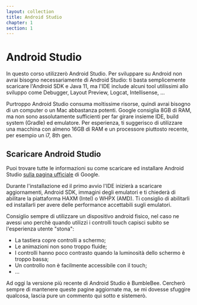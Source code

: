 ```yaml
---
layout: collection
title: Android Studio
chapter: 1
section: 1
---
```

# Android Studio

In questo corso utilizzerò Android Studio. Per sviluppare su Android non avrai bisogno necessariamente di Android 
Studio: ti basta semplicemente scaricare l'Android SDK e Java 11, ma l'IDE include alcuni tool utilissimi allo sviluppo 
come Debugger, Layout Preview, Logcat, Intellisense, ...

Purtroppo Android Studio consuma moltissime risorse, quindi avrai bisogno di un computer o un Mac abbastanza potenti. 
Google consiglia 8GB di RAM, ma non sono assolutamente sufficienti per far girare insieme IDE, build system (Gradle) ed 
emulatore. Per esperienza, ti suggerisco di utilizzare una macchina con almeno 16GB di RAM e un processore piuttosto 
recente, per esempio un i7, 8th gen.


## Scaricare Android Studio
Puoi trovare tutte le informazioni su come scaricare ed installare Android Studio
[sulla pagina ufficiale](https://developer.android.com/studio) di Google.

Durante l'installazione ed il primo avvio l'IDE inizierà a scaricare aggiornamenti, Android SDK, immagini degli 
emulatori e ti chiederà di abilitare la piattaforma HAXM (Intel) o WHPX (AMD). Ti consiglio di abilitarli ed installarli 
per avere delle performance accettabili sugli emulatori.

Consiglio sempre di utilizzare un dispositivo android fisico, nel caso ne avessi uno perchè quando utilizzi i controlli 
touch capisci subito se l'esperienza utente "stona":


- La tastiera copre controlli a schermo;
- Le animazioni non sono troppo fluide;
- I controlli hanno poco contrasto quando la luminosità dello schermo è troppo bassa;
- Un controllo non è facilmente accessibile con il touch;
- ...

Ad oggi la versione più recente di Android Studio è BumbleBee. Cercherò sempre di mantenere queste pagine aggiornate ma,
se mi dovesse sfuggire qualcosa, lascia pure un commento qui sotto e sistemerò.
